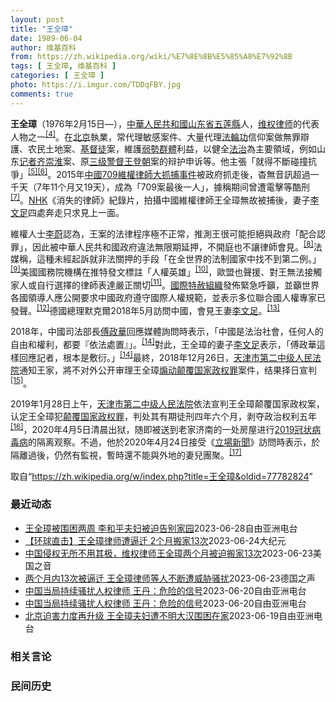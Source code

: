 ```yaml
---
layout: post
title: "王全璋"
date: 1989-06-04
author: 维基百科
from: https://zh.wikipedia.org/wiki/%E7%8E%8B%E5%85%A8%E7%92%8B
tags: [ 王全璋, 维基百科 ]
categories: [ 王全璋 ]
photo: https://i.imgur.com/TDDqFBY.jpg
comments: true
---
```

<div class="mw-parser-output"><div id="noteTA-22bb538a" class="noteTA"><div class="noteTA-group"><div data-noteta-group-source="module" data-noteta-group="People"></div></div></div>

<p><b>王全璋</b>（1976年2月15日<span class="useeditintro" title="Template:BLP editintro">—</span>），<a href="/wiki/%E4%B8%AD%E8%8F%AF%E4%BA%BA%E6%B0%91%E5%85%B1%E5%92%8C%E5%9C%8B" class="mw-redirect" title="中華人民共和國">中華人民共和國</a><a href="/wiki/%E5%B1%B1%E4%B8%9C%E7%9C%81" title="山东省">山东省</a><a href="/wiki/%E4%BA%94%E8%8E%B2%E5%8E%BF" title="五莲县">五莲縣</a>人，<a href="/wiki/%E7%BB%B4%E6%9D%83%E5%BE%8B%E5%B8%88" title="维权律师">维权律师</a>的代表人物之一<sup id="cite_ref-RFA608_4-0" class="reference"><a href="#cite_note-RFA608-4">[4]</a></sup>。在<a href="/wiki/%E5%8C%97%E4%BA%AC" class="mw-redirect" title="北京">北京</a>執業，常代理敏感案件、大量代理<a href="/wiki/%E6%B3%95%E8%BC%AA%E5%8A%9F" class="mw-redirect" title="法輪功">法輪功</a>信仰案做無罪辯護、农民土地案、<a href="/wiki/%E5%9F%BA%E7%9D%A3%E5%BE%92" title="基督徒">基督徒</a>案，維護<a href="/wiki/%E5%BC%B1%E5%8B%A2%E7%BE%A4%E9%AB%94" class="mw-redirect" title="弱勢群體">弱勢群體</a>利益，以健全<a href="/wiki/%E6%B3%95%E6%B2%BB" title="法治">法治</a>為主要領域，例如山东<a href="/wiki/%E8%AE%B0%E8%80%85" class="mw-redirect" title="记者">记者</a><a href="/w/index.php?title=%E9%BD%90%E5%B4%87%E6%B7%AE&amp;action=edit&amp;redlink=1" class="new" title="齐崇淮（页面不存在）">齐崇淮</a>案、原<a href="/wiki/%E4%B8%89%E7%BA%A7%E8%AD%A6%E7%9D%A3" title="三级警督">三级警督</a><a href="/wiki/%E7%8E%8B%E7%99%BB%E6%9C%9D" title="王登朝">王登朝</a>案的辩护申诉等。他主張「就得不斷碰撞抗爭」<sup id="cite_ref-BBC公開信_5-0" class="reference"><a href="#cite_note-BBC公開信-5">[5]</a></sup><sup id="cite_ref-6" class="reference"><a href="#cite_note-6">[6]</a></sup>。2015年<a href="/wiki/%E4%B8%AD%E5%9C%8B709%E7%B6%AD%E6%AC%8A%E5%BE%8B%E5%B8%AB%E5%A4%A7%E6%8A%93%E6%8D%95%E4%BA%8B%E4%BB%B6" title="中國709維權律師大抓捕事件">中國709維權律師大抓捕事件</a>被政府抓走後，杳無音訊超過一千天（7年11个月又19天），成為「709案最後一人」，據稱期间曾遭電擊等酷刑<sup id="cite_ref-EPOWK17_7-0" class="reference"><a href="#cite_note-EPOWK17-7">[7]</a></sup>。<a href="/wiki/NHK" class="mw-redirect" title="NHK">NHK</a>《消失的律師》紀錄片，拍攝中國維權律師王全璋無故被捕後，妻子<a href="/wiki/%E6%9D%8E%E6%96%87%E8%B6%B3" title="李文足">李文足</a>四處奔走只求見上一面。
</p><p>維權人士<a href="/wiki/%E6%9D%8E%E8%94%9A" class="mw-disambig" title="李蔚">李蔚</a>認為，王案的法律程序極不正常，推測王很可能拒絕與政府「配合認罪」，因此被中華人民共和國政府違法無限期延押，不開庭也不讓律師會見。<sup id="cite_ref-voa403_8-0" class="reference"><a href="#cite_note-voa403-8">[8]</a></sup>法媒稱，這種未經起訴就非法關押的手段「在全世界的法制國家中找不到第二例。」<sup id="cite_ref-RFI1227_9-0" class="reference"><a href="#cite_note-RFI1227-9">[9]</a></sup>美國國務院機構在推特發文標註「人權英雄」<sup id="cite_ref-voa412_10-0" class="reference"><a href="#cite_note-voa412-10">[10]</a></sup>，歐盟也聲援、對王無法接觸家人或自行選擇的律師表達嚴正關切<sup id="cite_ref-APP1228_11-0" class="reference"><a href="#cite_note-APP1228-11">[11]</a></sup>。<a href="/wiki/%E5%9C%8B%E9%9A%9B%E7%89%B9%E8%B5%A6%E7%B5%84%E7%B9%94" title="國際特赦組織">國際特赦組織</a>發佈緊急呼籲，並籲世界各國領導人應公開要求中國政府遵守國際人權規範，並表示多位聯合國人權專家已發聲。<sup id="cite_ref-12" class="reference"><a href="#cite_note-12">[12]</a></sup>德國總理默克爾2018年5月訪問中國，會見王妻<a href="/wiki/%E6%9D%8E%E6%96%87%E8%B6%B3" title="李文足">李文足</a>。<sup id="cite_ref-MERKEL_13-0" class="reference"><a href="#cite_note-MERKEL-13">[13]</a></sup>
</p><p>2018年，中國司法部長<a href="/wiki/%E5%82%85%E6%94%BF%E5%8D%8E" title="傅政华">傅政華</a>回應媒體詢問時表示，「中國是法治社會，任何人的自由和權利，都要『依法處置』」。<sup id="cite_ref-中央社_Central_New_Agency_2018_14-0" class="reference"><a href="#cite_note-中央社_Central_New_Agency_2018-14">[14]</a></sup>對此，王全璋的妻子<a href="/wiki/%E6%9D%8E%E6%96%87%E8%B6%B3" title="李文足">李文足</a>表示，「傅政華這樣回應記者，根本是敷衍。」<sup id="cite_ref-中央社_Central_New_Agency_2018_14-1" class="reference"><a href="#cite_note-中央社_Central_New_Agency_2018-14">[14]</a></sup>最終，2018年12月26日，<a href="/wiki/%E5%A4%A9%E6%B4%A5%E5%B8%82%E7%AC%AC%E4%BA%8C%E4%B8%AD%E7%BA%A7%E4%BA%BA%E6%B0%91%E6%B3%95%E9%99%A2" title="天津市第二中级人民法院">天津市第二中级人民法院</a>通知王家，將不对外公开审理王全璋<a href="/wiki/%E7%85%BD%E5%8A%A8%E9%A2%A0%E8%A6%86%E5%9B%BD%E5%AE%B6%E6%94%BF%E6%9D%83%E7%BD%AA" title="煽动颠覆国家政权罪">煽动颠覆国家政权罪</a>案件，结果择日宣判<sup id="cite_ref-trial_15-0" class="reference"><a href="#cite_note-trial-15">[15]</a></sup>。
</p><p>2019年1月28日上午，<a href="/wiki/%E5%A4%A9%E6%B4%A5%E5%B8%82%E7%AC%AC%E4%BA%8C%E4%B8%AD%E7%BA%A7%E4%BA%BA%E6%B0%91%E6%B3%95%E9%99%A2" title="天津市第二中级人民法院">天津市第二中级人民法院</a>依法宣判王全璋颠覆国家政权案，认定王全璋犯<a href="/wiki/%E9%A2%A0%E8%A6%86%E5%9B%BD%E5%AE%B6%E6%94%BF%E6%9D%83%E7%BD%AA" title="颠覆国家政权罪">颠覆国家政权罪</a>，判处其有期徒刑四年六个月，剥夺政治权利五年<sup id="cite_ref-宣判_16-0" class="reference"><a href="#cite_note-宣判-16">[16]</a></sup>，2020年4月5日清晨出狱，随即被送到老家济南的一处房屋进行<a href="/wiki/2019%E5%86%A0%E7%8A%B6%E7%97%85%E6%AF%92%E7%97%85" title="2019冠状病毒病">2019冠状病毒病</a>的隔离观察。不過，他於2020年4月24日接受《<a href="/wiki/%E7%AB%8B%E5%A0%B4%E6%96%B0%E8%81%9E" title="立場新聞">立場新聞</a>》訪問時表示，於隔離過後，仍然有監視，暫時還不能與外地的妻兒團聚。<sup id="cite_ref-TheStandNews-20200424-1_17-0" class="reference"><a href="#cite_note-TheStandNews-20200424-1-17">[17]</a></sup>
</p>
</div><!--esi <esi:include src="/esitest-fa8a495983347898/content" /> --><noscript><img src="//zh.wikipedia.org/wiki/Special:CentralAutoLogin/start?type=1x1" alt="" title="" width="1" height="1" style="border: none; position: absolute;"></noscript>
<div class="printfooter" data-nosnippet="">取自“<a dir="ltr" href="https://zh.wikipedia.org/w/index.php?title=王全璋&amp;oldid=77782824">https://zh.wikipedia.org/w/index.php?title=王全璋&amp;oldid=77782824</a>”</div><div id="recent-news"><h3>最近动态</h3><ul><li><a href="https://nodebe4.github.io/waimei/2023-06-28/%E7%8E%8B%E5%85%A8%E7%92%8B%E8%A2%AB%E5%9B%B4%E5%9B%B0%E4%B8%A4%E5%91%A8-%E6%9D%8E%E5%92%8C%E5%B9%B3%E5%A4%AB%E5%A6%87%E8%A2%AB%E8%BF%AB%E5%91%8A%E5%88%AB%E5%AE%B6%E5%9B%AD" title="王全璋被围困两周 李和平夫妇被迫告别家园—— 709案受害律师李和平（中）长期受到身份不明人员（后方）监控。 王峭岭独家提供，拍摄日期不详 中国当局持续采取强硬手段打压709案受害律师。王全璋在...">王全璋被围困两周 李和平夫妇被迫告别家园</a><time>2023-06-28</time><a class="tag">自由亚洲电台</a></li>
<li><a href="https://nodebe4.github.io/waimei/2023-06-24/%E7%8E%AF%E7%90%83%E7%9B%B4%E5%87%BB-%E7%8E%8B%E5%85%A8%E7%92%8B%E5%BE%8B%E5%B8%88%E9%81%AD%E9%80%BC%E8%BF%81-2%E4%B8%AA%E6%9C%88%E6%90%AC%E5%AE%B613%E6%AC%A1" title="【环球直击】王全璋律师遭逼迁 2个月搬家13次—— 【大纪元2023年06月24日讯】（新唐人环球直击6月23日完整版）维权律师被逼迁骚扰，王全璋：两个月搬家13次；拜登：美中关系和美印关系有区...">【环球直击】王全璋律师遭逼迁 2个月搬家13次</a><time>2023-06-24</time><a class="tag">大纪元</a></li>
<li><a href="https://nodebe4.github.io/waimei/2023-06-23/%E4%B8%AD%E5%9B%BD%E4%BE%B5%E6%9D%83%E6%97%A0%E6%89%80%E4%B8%8D%E7%94%A8%E5%85%B6%E6%9E%81-%E7%BB%B4%E6%9D%83%E5%BE%8B%E5%B8%88%E7%8E%8B%E5%85%A8%E7%92%8B%E4%B8%A4%E4%B8%AA%E6%9C%88%E8%A2%AB%E8%BF%AB%E6%90%AC%E5%AE%B613%E6%AC%A1" title="中国侵权无所不用其极，维权律师王全璋两个月被迫搬家13次—— Fri, 23 Jun 2023 15:45:30 GMT 中国维权律师王全璋从他最近居住的昌平住所向外眺望。（2023年6月20日...">中国侵权无所不用其极，维权律师王全璋两个月被迫搬家13次</a><time>2023-06-23</time><a class="tag">美国之音</a></li>
<li><a href="https://nodebe4.github.io/waimei/2023-06-23/%E4%B8%A4%E4%B8%AA%E6%9C%88%E5%86%8513%E6%AC%A1%E8%A2%AB%E9%80%BC%E8%BF%81-%E7%8E%8B%E5%85%A8%E7%92%8B%E5%BE%8B%E5%B8%88%E7%AD%89%E4%BA%BA%E4%B8%8D%E6%96%AD%E9%81%AD%E5%A8%81%E8%83%81%E9%AA%9A%E6%89%B0" title="两个月内13次被逼迁 王全璋律师等人不断遭威胁骚扰—— 2023-06-23T10:41:55.579Z 王全璋律师2023年6月20日在现居的昌平家中向美联社记者讲述他与家人被逼迁的遭遇 （德...">两个月内13次被逼迁 王全璋律师等人不断遭威胁骚扰</a><time>2023-06-23</time><a class="tag">德国之声</a></li>
<li><a href="https://nodebe4.github.io/waimei/2023-06-20/%E4%B8%AD%E5%9B%BD%E5%BD%93%E5%B1%80%E6%8C%81%E7%BB%AD%E9%AA%9A%E6%89%B0%E4%BA%BA%E6%9D%83%E5%BE%8B%E5%B8%88-%E7%8E%8B%E4%B8%B9-%E5%8D%B1%E9%99%A9%E7%9A%84%E4%BF%A1%E5%8F%B7" title="中国当局持续骚扰人权律师 王丹：危险的信号—— 中国的一些人权律师屡遭当局强制逼迁。图为王全璋律师在住所被断水断电后点蜡烛照明。 李文足推特截图 在中国当局针对维权律师和人权捍卫者的&quot;...">中国当局持续骚扰人权律师 王丹：危险的信号</a><time>2023-06-20</time><a class="tag">自由亚洲电台</a></li>
<li><a href="https://nodebe4.github.io/waimei/2023-06-20/%E4%B8%AD%E5%9B%BD%E5%BD%93%E5%B1%80%E6%8C%81%E7%BB%AD%E9%AA%9A%E6%89%B0%E4%BA%BA%E6%9D%83%E5%BE%8B%E5%B8%88-%E7%8E%8B%E4%B8%B9-%E5%8D%B1%E9%99%A9%E7%9A%84%E4%BF%A1%E5%8F%B7" title="中国当局持续骚扰人权律师 王丹：危险的信号—— 中国的一些人权律师屡遭当局强制逼迁。图为王全璋律师在住所被断水断电后点蜡烛照明。 李文足推特截图 在中国当局针对维权律师和人权捍卫者的&quot;...">中国当局持续骚扰人权律师 王丹：危险的信号</a><time>2023-06-20</time><a class="tag">自由亚洲电台</a></li>
<li><a href="https://nodebe4.github.io/waimei/2023-06-19/%E5%8C%97%E4%BA%AC%E8%BF%AB%E5%AE%B3%E5%8A%9B%E5%BA%A6%E5%86%8D%E5%8D%87%E7%BA%A7-%E7%8E%8B%E5%85%A8%E7%92%8B%E5%A4%AB%E5%A6%87%E9%81%AD%E4%B8%8D%E6%98%8E%E5%A4%A7%E6%B1%89%E5%9B%B4%E5%9B%B0%E5%9C%A8%E5%AE%B6" title="北京迫害力度再升级 王全璋夫妇遭不明大汉围困在家—— 中国人权律师王全璋周日（6月18日）住所被无故断电，昌平供电所一位工作人员受到拦阻，无法上门处理。 推特截图 中国当局迫害人权律师王全璋的手...">北京迫害力度再升级 王全璋夫妇遭不明大汉围困在家</a><time>2023-06-19</time><a class="tag">自由亚洲电台</a></li>
</ul></div><div id="open-opinion"><h3>相关言论</h3><ul></ul></div><div id="mjls-record"><h3>民间历史</h3><ul></ul></div>